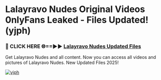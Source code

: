 # Lalayravo Nudes Original Videos 0nlyFans Leaked - Files Updated! (yjph)

<h3>🔴 CLICK HERE 🌐==►► <a href="https://tinyurl.com/y5r63du9" rel="nofollow">Lalayravo Nudes Updated Files</a></h3>

Get Lalayravo Nudes and all content. Now you can access all videos and pictures of Lalayravo Nudes. New Updated Files 2025!

[![yjph](https://i.imgur.com/UVo9nyh.gif)](https://tinyurl.com/y5r63du9)